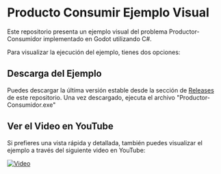 
# Producto Consumir Ejemplo Visual

Este repositorio presenta un ejemplo visual del problema Productor-Consumidor implementado en Godot utilizando C#.

Para visualizar la ejecución del ejemplo, tienes dos opciones:

## Descarga del Ejemplo

Puedes descargar la última versión estable desde la sección de [Releases](https://github.com/edez5558/Producer-Consumer/releases) de este repositorio. Una vez descargado, ejecuta el archivo "Productor-Consumidor.exe"
## Ver el Video en YouTube

Si prefieres una vista rápida y detallada, también puedes visualizar el ejemplo a través del siguiente video en YouTube:

[![Video](https://img.youtube.com/vi/nQxenTNJzQA/0.jpg)](https://www.youtube.com/watch?v=nQxenTNJzQA)
